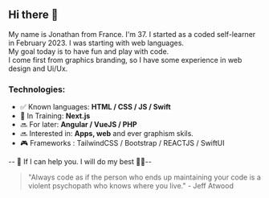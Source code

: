 ## Hi there 👋

My name is Jonathan from France. I'm 37. I started as a coded self-learner in February 2023. I was starting with web languages.  
My goal today is to have fun and play with code.  
I come first from graphics branding, so I have some experience in web design and Ui/Ux. 

<h3>Technologies:</h3>

<ul>
<li>✅ Known languages: <strong>HTML / CSS / JS / Swift</strong> </li>
<li>🌱 In Training: <strong>Next.js</strong></li>
<li>🔜 For later: <strong>Angular / VueJS / PHP </strong></li>
<li>🔜 Interested in: <strong>Apps, web</strong> and ever graphism skils.</li>
<li>🎮 Frameworks : TailwindCSS / Bootstrap / REACTJS / SwiftUI</li>
</ul>

-- 💬 If I can help you. I will do my best 💪🏻--

>"Always code as if the person who ends up maintaining your code is a violent psychopath who knows where you live."  - Jeff Atwood




<!--
**LouGabian/LouGabian** is a ✨ _special_ ✨ repository because its `README.md` (this file) appears on your GitHub profile.

Here are some ideas to get you started:

- 🔭 I’m currently working on ...
- 🌱 I’m currently learning ...
- 👯 I’m looking to collaborate on ...
- 🤔 I’m looking for help with ...
- 💬 Ask me about ...
- 📫 How to reach me: ...
- 😄 Pronouns: ...
- ⚡ Fun fact: ...
-->
